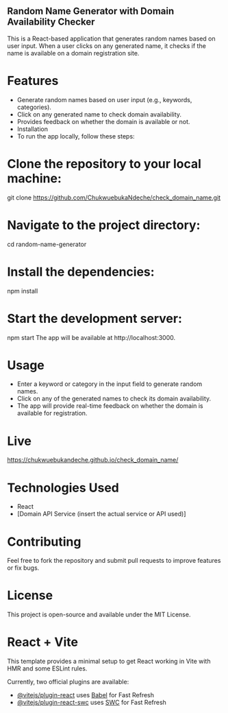 ## Random Name Generator with Domain Availability Checker
This is a React-based application that generates random names based on user input. When a user clicks on any generated name, it checks if the name is available on a domain registration site.

# Features
- Generate random names based on user input (e.g., keywords, categories).
- Click on any generated name to check domain availability.
- Provides feedback on whether the domain is available or not.
- Installation
- To run the app locally, follow these steps:

# Clone the repository to your local machine:
git clone https://github.com/ChukwuebukaNdeche/check_domain_name.git
# Navigate to the project directory:
cd random-name-generator
# Install the dependencies:
npm install
# Start the development server:
npm start
The app will be available at http://localhost:3000.

# Usage
- Enter a keyword or category in the input field to generate random names.
- Click on any of the generated names to check its domain availability.
- The app will provide real-time feedback on whether the domain is available for registration.
# Live
https://chukwuebukandeche.github.io/check_domain_name/
# Technologies Used
- React
- [Domain API Service (insert the actual service or API used)]
# Contributing
Feel free to fork the repository and submit pull requests to improve features or fix bugs.

# License
This project is open-source and available under the MIT License.


# React + Vite

This template provides a minimal setup to get React working in Vite with HMR and some ESLint rules.

Currently, two official plugins are available:

- [@vitejs/plugin-react](https://github.com/vitejs/vite-plugin-react/blob/main/packages/plugin-react/README.md) uses [Babel](https://babeljs.io/) for Fast Refresh
- [@vitejs/plugin-react-swc](https://github.com/vitejs/vite-plugin-react-swc) uses [SWC](https://swc.rs/) for Fast Refresh
